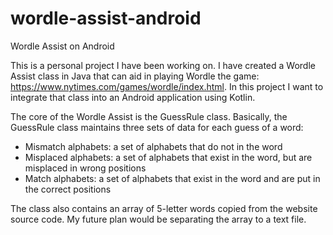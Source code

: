 # wordle-assist-android
Wordle Assist on Android

This is a personal project I have been working on. I have created a Wordle Assist class in Java that can aid in playing Wordle the game: https://www.nytimes.com/games/wordle/index.html.
In this project I want to integrate that class into an Android application using Kotlin.

The core of the Wordle Assist is the GuessRule class. 
Basically, the GuessRule class maintains three sets of data for each guess of a word:
* Mismatch alphabets: a set of alphabets that do not in the word
* Misplaced alphabets: a set of alphabets that exist in the word, but are misplaced in wrong positions
* Match alphabets: a set of alphabets that exist in the word and are put in the correct positions

The class also contains an array of 5-letter words copied from the website source code. My future plan would be separating the array to a text file.
